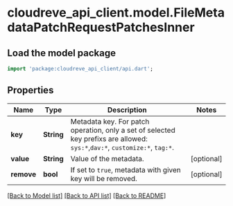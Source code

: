 # cloudreve_api_client.model.FileMetadataPatchRequestPatchesInner

## Load the model package
```dart
import 'package:cloudreve_api_client/api.dart';
```

## Properties
Name | Type | Description | Notes
------------ | ------------- | ------------- | -------------
**key** | **String** | Metadata key. For patch operation, only a set of selected key prefixs are allowed: `sys:*`,`dav:*`, `customize:*`, `tag:*`. | 
**value** | **String** | Value of the metadata. | [optional] 
**remove** | **bool** | If set to `true`, metadata with given key will be removed. | [optional] 

[[Back to Model list]](../README.md#documentation-for-models) [[Back to API list]](../README.md#documentation-for-api-endpoints) [[Back to README]](../README.md)


